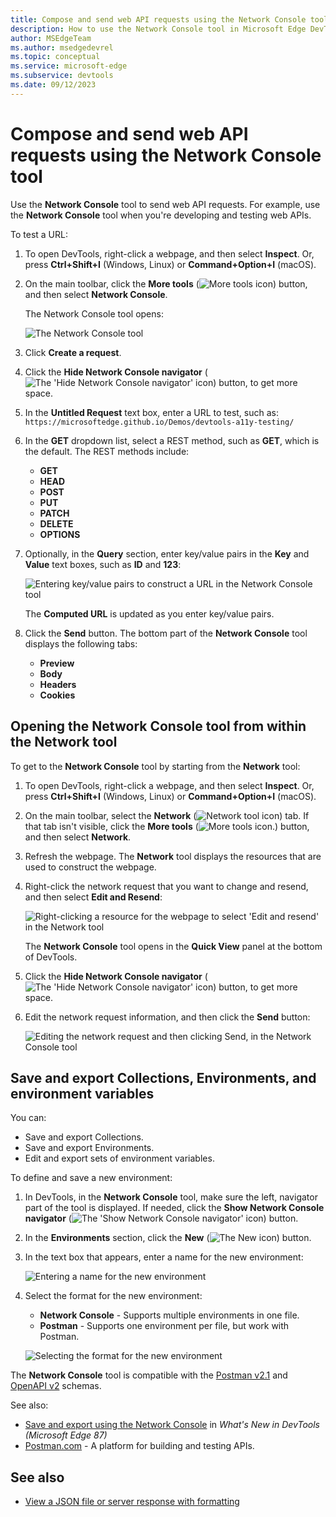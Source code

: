 ```yaml
---
title: Compose and send web API requests using the Network Console tool
description: How to use the Network Console tool in Microsoft Edge DevTools to make synthetic network requests over HTTP when you're developing and testing web APIs.
author: MSEdgeTeam
ms.author: msedgedevrel
ms.topic: conceptual
ms.service: microsoft-edge
ms.subservice: devtools
ms.date: 09/12/2023
---
```

# Compose and send web API requests using the Network Console tool

Use the **Network Console** tool to send web API requests.  For example, use the **Network Console** tool when you're developing and testing web APIs.

To test a URL:

1. To open DevTools, right-click a webpage, and then select **Inspect**.  Or, press **Ctrl+Shift+I** (Windows, Linux) or **Command+Option+I** (macOS).

1. On the main toolbar, click the **More tools** (![More tools icon](./network-console-tool-images/more-tools-icon.png)) button, and then select **Network Console**.

   The Network Console tool opens:

   ![The Network Console tool](./network-console-tool-images/network-console-tool.png)

1. Click **Create a request**.

1. Click the **Hide Network Console navigator** (![The 'Hide Network Console navigator' icon](./network-console-tool-images/hide-network-console-navigator-icon.png)) button, to get more space.

1. In the **Untitled Request** text box, enter a URL to test, such as: `https://microsoftedge.github.io/Demos/devtools-a11y-testing/`

1. In the **GET** dropdown list, select a REST method, such as **GET**, which is the default.  The REST methods include:
   * **GET**
   * **HEAD**
   * **POST**
   * **PUT**
   * **PATCH**
   * **DELETE**
   * **OPTIONS**

1. Optionally, in the **Query** section, enter key/value pairs in the **Key** and **Value** text boxes, such as **ID** and **123**:

   ![Entering key/value pairs to construct a URL in the Network Console tool](./network-console-tool-images/entering-key-value-pairs.png)

   The **Computed URL** is updated as you enter key/value pairs.

1. Click the **Send** button.  The bottom part of the **Network Console** tool displays the following tabs:
   * **Preview**
   * **Body**
   * **Headers**
   * **Cookies**


<!-- ====================================================================== -->
## Opening the Network Console tool from within the Network tool

To get to the **Network Console** tool by starting from the **Network** tool:

1. To open DevTools, right-click a webpage, and then select **Inspect**.  Or, press **Ctrl+Shift+I** (Windows, Linux) or **Command+Option+I** (macOS).

1. On the main toolbar, select the **Network** (![Network tool icon](./network-console-tool-images/network-tool-icon.png)) tab.  If that tab isn't visible, click the **More tools** (![More tools icon.](./network-console-tool-images/more-tools-icon.png)) button, and then select **Network**.

1. Refresh the webpage.  The **Network** tool displays the resources that are used to construct the webpage.

1. Right-click the network request that you want to change and resend, and then select **Edit and Resend**:

   ![Right-clicking a resource for the webpage to select 'Edit and resend' in the Network tool](./network-console-tool-images/edit-and-resend.png)

   The **Network Console** tool opens in the **Quick View** panel at the bottom of DevTools.

1. Click the **Hide Network Console navigator** (![The 'Hide Network Console navigator' icon](./network-console-tool-images/hide-network-console-navigator-icon.png)) button, to get more space.

1. Edit the network request information, and then click the **Send** button:

   ![Editing the network request and then clicking Send, in the Network Console tool](./network-console-tool-images/edit-then-send.png)

   <!-- another screenshot (used by "Experimental features in Microsoft Edge DevTools" article):
   ![The Network Console tool in the main toolbar](../media/network-network-console.png) -->


<!-- ====================================================================== -->
## Save and export Collections, Environments, and environment variables

You can:
*  Save and export Collections.
*  Save and export Environments.
*  Edit and export sets of environment variables.

To define and save a new environment:

1. In DevTools, in the **Network Console** tool, make sure the left, navigator part of the tool is displayed.  If needed, click the **Show Network Console navigator** (![The 'Show Network Console navigator' icon](./network-console-tool-images/show-network-console-navigator-icon.png)) button.

1. In the **Environments** section, click the **New** (![The New icon](./network-console-tool-images/new-icon.png)) button.

1. In the text box that appears, enter a name for the new environment:

   ![Entering a name for the new environment](./network-console-tool-images/network-console-environments-new-name.png)

1. Select the format for the new environment:
   * **Network Console** - Supports multiple environments in one file.
   * **Postman** - Supports one environment per file, but work with Postman.

   ![Selecting the format for the new environment](./network-console-tool-images/network-console-environments-new-format.png)

The **Network Console** tool is compatible with the [Postman v2.1](https://schema.getpostman.com/json/collection/v2.1.0/docs/index.html) and [OpenAPI v2](https://swagger.io/specification/v2) schemas.

See also:
* [Save and export using the Network Console](../whats-new/2020/10/devtools.md#save-and-export-using-the-network-console) in _What's New in DevTools (Microsoft Edge 87)_
* [Postman.com](https://www.postman.com/) - A platform for building and testing APIs.


<!-- ====================================================================== -->
## See also

* [View a JSON file or server response with formatting](../../web-platform/json-viewer.md)
<!-- * [edge-devtools-network-console repo](https://github.com/microsoft/edge-devtools-network-console) -->
